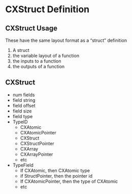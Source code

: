 # CXStruct Definition

## CXStruct Usage
These have the same layout format as a “struct” definition
1. A struct
2. the variable layout of a function
3. the inputs to a function
4. the outputs of a function

## CXStruct
- num fields 
- field string
- field offset 
- field size
- field type
- TypeID
    - CXAtomic
    - CXAtomicPointer
    - CXStruct
    - CXStructPointer
    - CXArray
    - CXArrayPointer
    - etc
- TypeField
    - If CXAtomic, then CXAtomic type
    - if StructPointer, then the pointer id
    - If CXAtomicPointer, then the type of CXAtomic
    - etc

